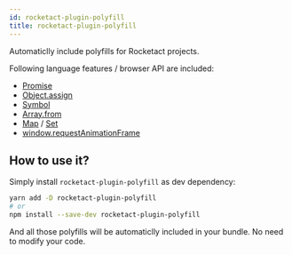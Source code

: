 ```yaml
---
id: rocketact-plugin-polyfill
title: rocketact-plugin-polyfill
---
```


Automaticlly include polyfills for Rocketact projects.

Following language features / browser API are included:

- [Promise](https://developer.mozilla.org/en-US/docs/Web/JavaScript/Reference/Global_Objects/Promise)
- [Object.assign](https://developer.mozilla.org/en-US/docs/Web/JavaScript/Reference/Global_Objects/Object/assign)
- [Symbol](https://developer.mozilla.org/en-US/docs/Web/JavaScript/Reference/Global_Objects/Symbol)
- [Array.from](https://developer.mozilla.org/en-US/docs/Web/JavaScript/Reference/Global_Objects/Array/from)
- [Map](https://developer.mozilla.org/en-US/docs/Web/JavaScript/Reference/Global_Objects/Map) / [Set](https://developer.mozilla.org/en-US/docs/Web/JavaScript/Reference/Global_Objects/Set)
- [window.requestAnimationFrame](https://developer.mozilla.org/en-US/docs/Web/API/window/requestAnimationFrame)


## How to use it?

Simply install `rocketact-plugin-polyfill` as dev dependency:

```bash
yarn add -D rocketact-plugin-polyfill
# or
npm install --save-dev rocketact-plugin-polyfill
```

And all those polyfills will be automaticlly included in your bundle. No need to modify your code.